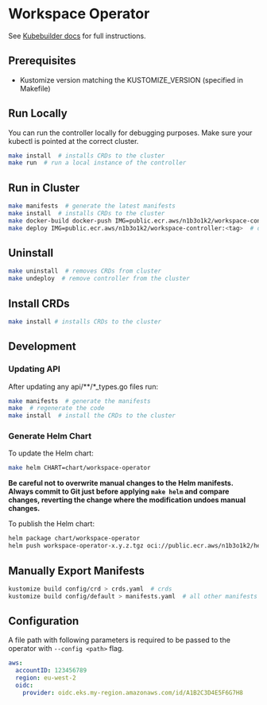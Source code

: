 # Workspace Operator

See [Kubebuilder docs](https://book.kubebuilder.io/quick-start.html) for full instructions.

## Prerequisites

- Kustomize version matching the KUSTOMIZE_VERSION (specified in Makefile)

## Run Locally

You can run the controller locally for debugging purposes. Make sure your kubectl is pointed at the correct cluster.

```bash
make install  # installs CRDs to the cluster
make run  # run a local instance of the controller
```

## Run in Cluster

```bash
make manifests  # generate the latest manifests
make install  # installs CRDs to the cluster
make docker-build docker-push IMG=public.ecr.aws/n1b3o1k2/workspace-controller:<tag> # build and push 
make deploy IMG=public.ecr.aws/n1b3o1k2/workspace-controller:<tag>  # deploy controller to cluster
```

## Uninstall

```bash
make uninstall  # removes CRDs from cluster
make undeploy  # remove controller from the cluster
```

## Install CRDs

```bash
make install # installs CRDs to the cluster
```

## Development

### Updating API

After updating any api/**/*_types.go files run:

```bash
make manifests  # generate the manifests
make  # regenerate the code
make install  # install the CRDs to the cluster
```

### Generate Helm Chart

To update the Helm chart:

```bash
make helm CHART=chart/workspace-operator
```

__Be careful not to overwrite manual changes to the Helm manifests. Always commit to Git just before applying `make helm` and compare changes, reverting the change where the modification undoes manual changes.__

To publish the Helm chart:

```bash
helm package chart/workspace-operator
helm push workspace-operator-x.y.z.tgz oci://public.ecr.aws/n1b3o1k2/helm
```

## Manually Export Manifests

```bash
kustomize build config/crd > crds.yaml  # crds
kustomize build config/default > manifests.yaml  # all other manifests
```

## Configuration

A file path with following parameters is required to be passed to the operator with `--config <path>` flag.

```yaml
aws:
  accountID: 123456789
  region: eu-west-2
  oidc:
    provider: oidc.eks.my-region.amazonaws.com/id/A1B2C3D4E5F6G7H8
```